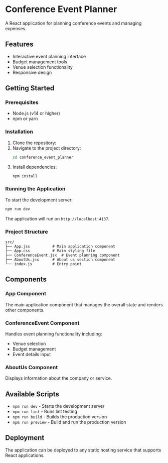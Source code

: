 # Conference Event Planner

A React application for planning conference events and managing expenses.

## Features

- Interactive event planning interface
- Budget management tools
- Venue selection functionality
- Responsive design

## Getting Started

### Prerequisites

- Node.js (v14 or higher)
- npm or yarn

### Installation

1. Clone the repository:
2. Navigate to the project directory:
   ```bash
   cd conference_event_planner
   ```
3. Install dependencies:
   ```bash
   npm install
   ```

### Running the Application

To start the development server:
```bash
npm run dev
```

The application will run on `http://localhost:4137`.

### Project Structure

```
src/
├── App.jsx          # Main application component
├── App.css          # Main styling file
├── ConferenceEvent.jsx  # Event planning component
├── AboutUs.jsx      # About us section component
└── index.js         # Entry point
```

## Components

### App Component
The main application component that manages the overall state and renders other components.

### ConferenceEvent Component
Handles event planning functionality including:
- Venue selection
- Budget management
- Event details input

### AboutUs Component
Displays information about the company or service.

## Available Scripts

- `npm run dev` - Starts the development server
- `npm run lint` - Runs lint testing
- `npm run build` - Builds the production version
- `npm run preview` - Build and run the production version

## Deployment

The application can be deployed to any static hosting service that supports React applications.